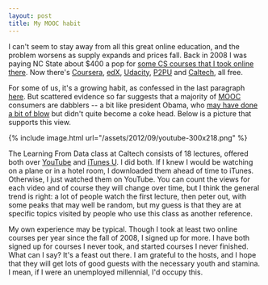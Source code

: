 ```yaml
---
layout: post
title: My MOOC habit
---
```

I can't seem to stay away from all this great online education, and the problem worsens as supply expands and prices fall. Back in 2008 I was paying NC State about $400 a pop for [some CS courses that I took online there](http://engineeringonline.ncsu.edu/PS/CPC.html). Now there's [Coursera](https://www.coursera.org/), [edX](https://www.edx.org/), [Udacity](http://www.udacity.com/), [P2PU](https://p2pu.org/en/) and [Caltech](http://work.caltech.edu/telecourse.html), all free. 

For some of us, it's a growing habit, as confessed in the last paragraph [here](http://americanradioworks.publicradio.org/features/tomorrows-college/keyboard-college/moocs.html). But scattered evidence so far suggests that a majority of [MOOC](http://en.wikipedia.org/wiki/Massive_open_online_course) consumers are dabblers -- a bit like president Obama, who [may have done a bit of blow](http://www.celebstoner.com/201205219593/news/celebstoner-news/penn-jillette-on-obama-and-marijuana.html) but didn't quite become a coke head. Below is a picture that supports this view.

{% include image.html url="/assets/2012/09/youtube-300x218.png" %}

The Learning From Data class at Caltech consists of 18 lectures, offered both over [YouTube](http://www.youtube.com/watch?v=VeKeFIepJBU&feature=relmfu) and [iTunes U](http://www.apple.com/education/itunes-u/). I did both. If I knew I would be watching on a plane or in a hotel room, I downloaded them ahead of time to iTunes. Otherwise, I just watched them on YouTube. You can count the views for each video and of course they will change over time, but I think the general trend is right: a lot of people watch the first lecture, then peter out, with some peaks that may well be random, but my guess is that they are at specific topics visited by people who use this class as another reference.

My own experience may be typical. Though I took at least two online courses per year since the fall of 2008, I signed up for more. I have both signed up for courses I never took, and started courses I never finished. What can I say? It's a feast out there. I am grateful to the hosts, and I hope that they will get lots of good guests with the necessary youth and stamina. I mean, if I were an unemployed millennial, I'd occupy this.
